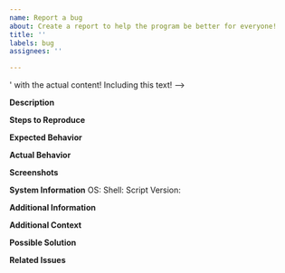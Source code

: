 ```yaml
---
name: Report a bug
about: Create a report to help the program be better for everyone!
title: ''
labels: bug
assignees: ''

---
```


<!--Thank you for creating a bug report for this program, remove every '<!--' and '-->' with the actual content! Including this text! -->

**Description**
<!-- A clear and concise description of the bug -->

**Steps to Reproduce**
<!-- Step 1 -->
<!-- Step 2 -->
<!-- Step 3 -->
<!-- ... -->

**Expected Behavior**
<!-- A clear and concise description of what you expected to happen -->

**Actual Behavior**
<!-- A clear and concise description of what actually happened -->

**Screenshots**
<!-- If applicable, add screenshots to help illustrate the problem -->

**System Information**
OS: <!-- e.g., Ubuntu 20.04 -->
Shell: <!-- e.g., Bash 5.1 -->
Script Version: <!-- e.g., v1.0 -->

**Additional Information**
<!-- Any other relevant information about your system or setup -->

**Additional Context**
<!-- Add any other context about the problem here -->

**Possible Solution**
<!-- If you have suggestions on how to fix the bug or what might be causing it -->

**Related Issues**
<!-- If applicable, link to related issues or previous discussions about the same bug -->
